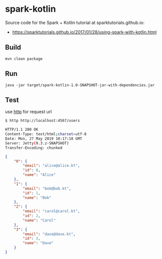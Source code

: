 # spark-kotlin

Source code for the Spark + Kotlin tutorial at sparktutorials.github.io:
 - https://sparktutorials.github.io/2017/01/28/using-spark-with-kotlin.html

## Build

    mvn clean package

## Run

    java -jar target/spark-kotlin-1.0-SNAPSHOT-jar-with-dependencies.jar

## Test

use [http](https://httpie.org/) for request url

```bash
$ http http://localhost:4567/users

HTTP/1.1 200 OK
Content-Type: text/html;charset=utf-8
Date: Mon, 27 May 2019 10:17:18 GMT
Server: Jetty(9.3.z-SNAPSHOT)
Transfer-Encoding: chunked
```
```json
{
    "0": {
        "email": "alice@alice.kt",
        "id": 0,
        "name": "Alice"
    },
    "1": {
        "email": "bob@bob.kt",
        "id": 1,
        "name": "Bob"
    },
    "2": {
        "email": "carol@carol.kt",
        "id": 2,
        "name": "Carol"
    },
    "3": {
        "email": "dave@dave.kt",
        "id": 3,
        "name": "Dave"
    }
}
```
